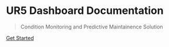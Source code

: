 # UR5 Dashboard Documentation

> Condition Monitoring and Predictive Maintainence Solution

[Get Started](#main)

